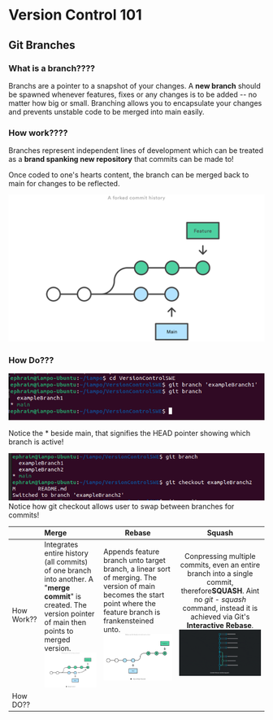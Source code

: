 # Version Control 101

## Git Branches

### What is a branch????

Branchs are a pointer to a snapshot of your changes. A **new branch** should be spawned whenever features, fixes or any changes is to be added -- no matter how big or small. Branching allows you to encapsulate your changes and prevents unstable code to be merged into main easily.

### How work????

Branches represent independent lines of development which can be treated as a **brand spanking new repository** that commits can be made to!

Once coded to one's hearts content, the branch can be merged back to main for changes to be reflected.

![branch diagram](./01%20A%20forked%20commit%20history.svg)

### How Do???

![git branch code](./git%20branch%20code.png)

Notice the * beside main, that signifies the HEAD pointer showing which branch is active!


![git checkout](./Git%20Checkout.png)
Notice how git checkout allows user to swap between branches for commits!


|            | Merge                                                                                                                                                                                                                                     | Rebase                                                                                                                                                                                                                                         |                                                                                                                 Squash                                                                                                                 |
| ------------ | :------------------------------------------------------------------------------------------------------------------------------------------------------------------------------------------------------------------------------------------ | ------------------------------------------------------------------------------------------------------------------------------------------------------------------------------------------------------------------------------------------------ | :--------------------------------------------------------------------------------------------------------------------------------------------------------------------------------------------------------------------------------------: |
| How Work?? | Integrates entire history (all commits) of one branch into another. A "**merge commit**" is created. The version pointer of main then points to merged version.![merge diagram](./02%20Merging%20main%20into%20the%20feature%20branh.svg) | Appends feature branch unto target branch, a linear sort of merging. The version of main becomes the start point where the feature branch is frankensteined unto.![rebase diagram](./03%20Rebasing%20the%20feature%20branch%20into%20main.svg) | Conpressing multiple commits, even an entire branch into a single commit, therefore**SQUASH**. Aint no *git - squash* command, instead it is achieved via Git's **Interactive Rebase**.![Squash diagram](./Commits-to-be-squashed.gif) |
| How DO??   |                                                                                                                                                                                                                                           |                                                                                                                                                                                                                                                |                                                                                                                                                                                                                                       |
